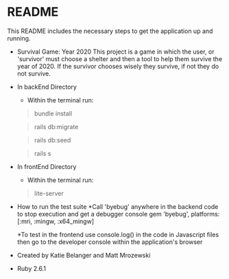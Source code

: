 # README

This README includes the necessary steps to get the
application up and running.

* Survival Game: Year 2020
    This project is a game in which the user, or 'survivor' must choose a shelter and then a tool to help them survive the year of 2020. If the survivor chooses wisely they survive, if not they do not survive.

* In backEnd Directory
   * Within the terminal run:
    > bundle install
    <!-- to install gems in Gemfile -->
    > rails db:migrate
    <!-- to migrate database -->
    > rails db:seed
    <!-- to seed data -->
    > rails s
    <!-- to start backend server -->

* In frontEnd Directory
   * Within the terminal run:
   > lite-server
   <!-- to start frontend server -->

* How to run the test suite
    *Call 'byebug' anywhere in the backend code to stop execution and get a debugger console
    gem 'byebug', platforms: [:mri, :mingw, :x64_mingw]

    *To test in the frontend use console.log() in the code in Javascript files then go to the developer console within the application's browser

* Created by Katie Belanger and Matt Mrozewski

* Ruby 2.6.1

